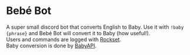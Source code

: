# Bebé Bot
A super small discord bot that converts English to Baby. Use it with `!baby {phrase}` and Bebé Bot will convert it to Baby (how useful!). \
Users and commands are logged with [Rockset](https://rockset.com/). \
Baby conversion is done by [BabyAPI](https://github.com/gadhagod/BabyAPI).